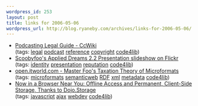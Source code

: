 ```yaml
--- 
wordpress_id: 253
layout: post
title: links for 2006-05-06
wordpress_url: http://blog.ryaneby.com/archives/links-for-2006-05-06/
---
```

<ul class="delicious">
	<li>
		<div class="delicious-link"><a href="http://wiki.creativecommons.org/Podcasting_Legal_Guide">Podcasting Legal Guide - CcWiki</a></div>
		<div class="delicious-tags">(tags: <a href="http://del.icio.us/eby/legal">legal</a> <a href="http://del.icio.us/eby/podcast">podcast</a> <a href="http://del.icio.us/eby/reference">reference</a> <a href="http://del.icio.us/eby/copyright">copyright</a> <a href="http://del.icio.us/eby/code4lib">code4lib</a>)</div>
	</li>
	<li>
		<div class="delicious-link"><a href="http://www.flickr.com/photos/scoobyfoo/sets/72057594083488682/show/">Scoobyfoo's Applied Dreams 2.2 Presentation slideshow on Flickr</a></div>
		<div class="delicious-tags">(tags: <a href="http://del.icio.us/eby/identity">identity</a> <a href="http://del.icio.us/eby/presentation">presentation</a> <a href="http://del.icio.us/eby/reputation">reputation</a> <a href="http://del.icio.us/eby/code4lib">code4lib</a>)</div>
	</li>
	<li>
		<div class="delicious-link"><a href="http://open.itworld.com/4934/nls_ebiz_mastfoo060502/page_1.html">open.itworld.com - Master Foo's Taxation Theory of Microformats</a></div>
		<div class="delicious-tags">(tags: <a href="http://del.icio.us/eby/microformats">microformats</a> <a href="http://del.icio.us/eby/semanticweb">semanticweb</a> <a href="http://del.icio.us/eby/RDF">RDF</a> <a href="http://del.icio.us/eby/xml">xml</a> <a href="http://del.icio.us/eby/metadata">metadata</a> <a href="http://del.icio.us/eby/code4lib">code4lib</a>)</div>
	</li>
	<li>
		<div class="delicious-link"><a href="http://codinginparadise.org/weblog/2006/04/now-in-browser-near-you-offline-access.html">Now in a Browser Near You: Offline Access and Permanent, Client-Side Storage, Thanks to Dojo.Storage</a></div>
		<div class="delicious-tags">(tags: <a href="http://del.icio.us/eby/javascript">javascript</a> <a href="http://del.icio.us/eby/ajax">ajax</a> <a href="http://del.icio.us/eby/webdev">webdev</a> <a href="http://del.icio.us/eby/code4lib">code4lib</a>)</div>
	</li>
</ul>
